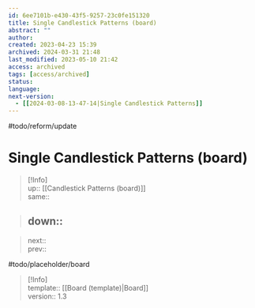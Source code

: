 ```yaml
---
id: 6ee7101b-e430-43f5-9257-23c0fe151320
title: Single Candlestick Patterns (board)
abstract: ""
author: 
created: 2023-04-23 15:39
archived: 2024-03-31 21:48
last_modified: 2023-05-10 21:42
access: archived
tags: [access/archived]
status: 
language: 
next-version:
  - [[2024-03-08-13-47-14|Single Candlestick Patterns]]
---
```


#todo/reform/update 

# Single Candlestick Patterns (board)

> [!Info]  
> up:: [[Candlestick Patterns (board)]]  
> same::  
>

> down::
> ---  

>
> next::  
> prev::

#todo/placeholder/board

> [!Info]  
> template:: [[Board (template)|Board]]  
> version:: 1.3
